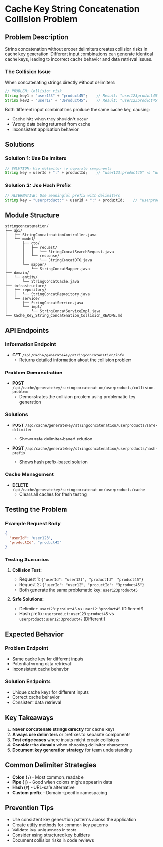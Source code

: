 # Cache Key String Concatenation Collision Problem

## Problem Description

String concatenation without proper delimiters creates collision risks in cache key generation. Different input combinations can generate identical cache keys, leading to incorrect cache behavior and data retrieval issues.

### The Collision Issue

When concatenating strings directly without delimiters:

```java
// PROBLEM: Collision risk
String key1 = "user123" + "product45";    // Result: "user123product45"
String key2 = "user12" + "3product45";    // Result: "user123product45" - SAME KEY!
```

Both different input combinations produce the same cache key, causing:
- Cache hits when they shouldn't occur
- Wrong data being returned from cache
- Inconsistent application behavior

## Solutions

### Solution 1: Use Delimiters

```java
// SOLUTION: Use delimiter to separate components
String key = userId + ":" + productId;    // "user123:product45" vs "user12:3product45"
```

### Solution 2: Use Hash Prefix

```java
// ALTERNATIVE: Use meaningful prefix with delimiters
String key = "userproduct:" + userId + ":" + productId;    // "userproduct:user123:product45"
```

## Module Structure

```
stringconcatenation/
├── api/
│   ├── StringConcatenationController.java
│   └── model/
│       ├── dto/
│       │   ├── request/
│       │   │   └── StringConcatSearchRequest.java
│       │   └── response/
│       │       └── StringConcatDTO.java
│       └── mapper/
│           └── StringConcatMapper.java
├── domain/
│   └── entity/
│       └── StringConcatCache.java
├── infrastructure/
│   ├── repository/
│   │   └── StringConcatRepository.java
│   └── service/
│       ├── StringConcatService.java
│       └── impl/
│           └── StringConcatServiceImpl.java
└── Cache_Key_String_Concatenation_Collision_README.md
```

## API Endpoints

### Information Endpoint
- **GET** `/api/cache/generatekey/stringconcatenation/info`
  - Returns detailed information about the collision problem

### Problem Demonstration
- **POST** `/api/cache/generatekey/stringconcatenation/userproducts/collision-problem`
  - Demonstrates the collision problem using problematic key generation

### Solutions
- **POST** `/api/cache/generatekey/stringconcatenation/userproducts/safe-delimiter`
  - Shows safe delimiter-based solution
  
- **POST** `/api/cache/generatekey/stringconcatenation/userproducts/hash-prefix`
  - Shows hash prefix-based solution

### Cache Management
- **DELETE** `/api/cache/generatekey/stringconcatenation/userproducts/cache`
  - Clears all caches for fresh testing

## Testing the Problem

### Example Request Body

```json
{
  "userId": "user123",
  "productId": "product45"
}
```

### Testing Scenarios

1. **Collision Test:**
   - Request 1: `{"userId": "user123", "productId": "product45"}`
   - Request 2: `{"userId": "user12", "productId": "3product45"}`
   - Both generate the same problematic key: `user123product45`

2. **Safe Solutions:**
   - Delimiter: `user123:product45` vs `user12:3product45` (Different!)
   - Hash prefix: `userproduct:user123:product45` vs `userproduct:user12:3product45` (Different!)

## Expected Behavior

### Problem Endpoint
- Same cache key for different inputs
- Potential wrong data retrieval
- Inconsistent cache behavior

### Solution Endpoints
- Unique cache keys for different inputs
- Correct cache behavior
- Consistent data retrieval

## Key Takeaways

1. **Never concatenate strings directly** for cache keys
2. **Always use delimiters** or prefixes to separate components
3. **Test edge cases** where inputs might create collisions
4. **Consider the domain** when choosing delimiter characters
5. **Document key generation strategy** for team understanding

## Common Delimiter Strategies

- **Colon (`:`)** - Most common, readable
- **Pipe (`|`)** - Good when colons might appear in data
- **Hash (`#`)** - URL-safe alternative
- **Custom prefix** - Domain-specific namespacing

## Prevention Tips

- Use consistent key generation patterns across the application
- Create utility methods for common key patterns
- Validate key uniqueness in tests
- Consider using structured key builders
- Document collision risks in code reviews
